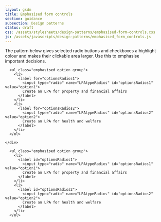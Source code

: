 ```yaml
---
layout: gsdm
title: Emphasised form controls
section: guidance
subsection: Design patterns
status: draft
css: /assets/stylesheets/design-patterns/emphasised-form-controls.css
js: /assets/javascripts/design-patterns/emphasised_form_controls.js
---
```


The pattern below gives selected radio buttons and checkboxes a highlight colour and makes their clickable area larger. Use this to emphasise important decisions.

<div class="pattern-example">
  <div class="inner">
    <div class="form-example-1">

      <ul class="emphasised option group">
        <li>
          <label for="optionsRadios1">
            <input type="radio" name="LPAtypeRadios" id="optionsRadios1" value="option1">
            Create an LPA for property and financial affairs
          </label>
        </li>
        <li>
          <label for="optionsRadios2">
            <input type="radio" name="LPAtypeRadios" id="optionsRadios2" value="option2">
            Create an LPA for health and welfare
          </label>
        </li>
      </ul>

    </div>
  </div>
</div>

      <ul class="emphasised option group">
        <li>
          <label id="optionsRadios1">
            <input type="radio" name="LPAtypeRadios" id="optionsRadios1" value="option1">
            Create an LPA for property and financial affairs
          </label>
        </li>
        <li>
          <label id="optionsRadios2">
            <input type="radio" name="LPAtypeRadios" id="optionsRadios2" value="option2">
            Create an LPA for health and welfare
          </label>
        </li>
      </ul>


